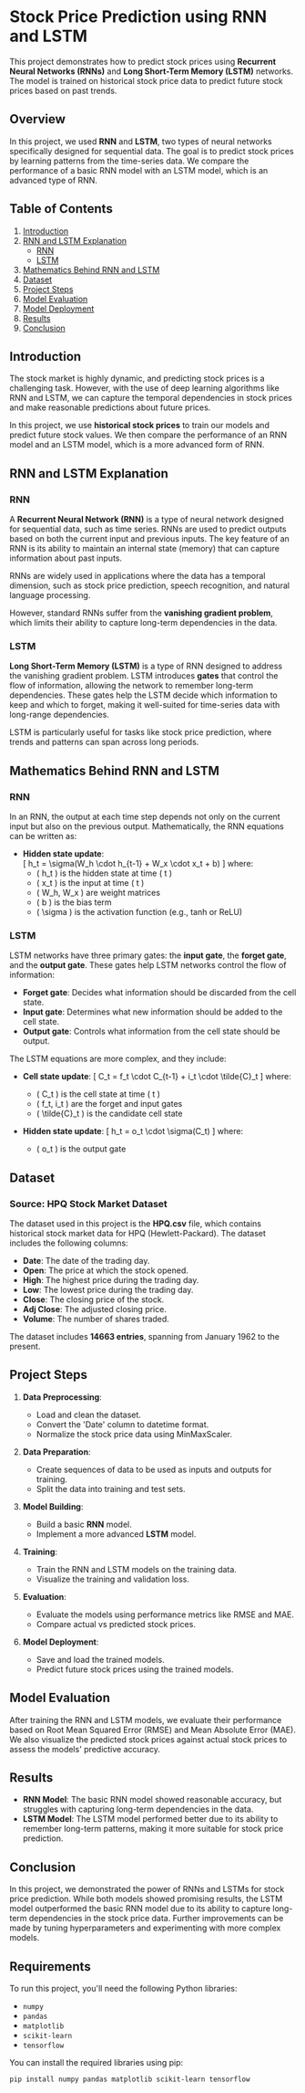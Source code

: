 # Stock Price Prediction using RNN and LSTM

This project demonstrates how to predict stock prices using **Recurrent Neural Networks (RNNs)** and **Long Short-Term Memory (LSTM)** networks. The model is trained on historical stock price data to predict future stock prices based on past trends.

## Overview

In this project, we used **RNN** and **LSTM**, two types of neural networks specifically designed for sequential data. The goal is to predict stock prices by learning patterns from the time-series data. We compare the performance of a basic RNN model with an LSTM model, which is an advanced type of RNN.

## Table of Contents
1. [Introduction](#introduction)
2. [RNN and LSTM Explanation](#rnn-and-lstm-explanation)
   - [RNN](#rnn)
   - [LSTM](#lstm)
3. [Mathematics Behind RNN and LSTM](#mathematics-behind-rnn-and-lstm)
4. [Dataset](#dataset)
5. [Project Steps](#project-steps)
6. [Model Evaluation](#model-evaluation)
7. [Model Deployment](#model-deployment)
8. [Results](#results)
9. [Conclusion](#conclusion)

## Introduction

The stock market is highly dynamic, and predicting stock prices is a challenging task. However, with the use of deep learning algorithms like RNN and LSTM, we can capture the temporal dependencies in stock prices and make reasonable predictions about future prices.

In this project, we use **historical stock prices** to train our models and predict future stock values. We then compare the performance of an RNN model and an LSTM model, which is a more advanced form of RNN.

## RNN and LSTM Explanation

### RNN

A **Recurrent Neural Network (RNN)** is a type of neural network designed for sequential data, such as time series. RNNs are used to predict outputs based on both the current input and previous inputs. The key feature of an RNN is its ability to maintain an internal state (memory) that can capture information about past inputs.

RNNs are widely used in applications where the data has a temporal dimension, such as stock price prediction, speech recognition, and natural language processing.

However, standard RNNs suffer from the **vanishing gradient problem**, which limits their ability to capture long-term dependencies in the data.

### LSTM

**Long Short-Term Memory (LSTM)** is a type of RNN designed to address the vanishing gradient problem. LSTM introduces **gates** that control the flow of information, allowing the network to remember long-term dependencies. These gates help the LSTM decide which information to keep and which to forget, making it well-suited for time-series data with long-range dependencies.

LSTM is particularly useful for tasks like stock price prediction, where trends and patterns can span across long periods.

## Mathematics Behind RNN and LSTM

### RNN

In an RNN, the output at each time step depends not only on the current input but also on the previous output. Mathematically, the RNN equations can be written as:

- **Hidden state update**:  
  \[
  h_t = \sigma(W_h \cdot h_{t-1} + W_x \cdot x_t + b)
  \]
  where:
  - \( h_t \) is the hidden state at time \( t \)
  - \( x_t \) is the input at time \( t \)
  - \( W_h, W_x \) are weight matrices
  - \( b \) is the bias term
  - \( \sigma \) is the activation function (e.g., tanh or ReLU)

### LSTM

LSTM networks have three primary gates: the **input gate**, the **forget gate**, and the **output gate**. These gates help LSTM networks control the flow of information:

- **Forget gate**: Decides what information should be discarded from the cell state.
- **Input gate**: Determines what new information should be added to the cell state.
- **Output gate**: Controls what information from the cell state should be output.

The LSTM equations are more complex, and they include:
- **Cell state update**:
  \[
  C_t = f_t \cdot C_{t-1} + i_t \cdot \tilde{C}_t
  \]
  where:
  - \( C_t \) is the cell state at time \( t \)
  - \( f_t, i_t \) are the forget and input gates
  - \( \tilde{C}_t \) is the candidate cell state

- **Hidden state update**:
  \[
  h_t = o_t \cdot \sigma(C_t)
  \]
  where:
  - \( o_t \) is the output gate

## Dataset

### Source: HPQ Stock Market Dataset

The dataset used in this project is the **HPQ.csv** file, which contains historical stock market data for HPQ (Hewlett-Packard). The dataset includes the following columns:

- **Date**: The date of the trading day.
- **Open**: The price at which the stock opened.
- **High**: The highest price during the trading day.
- **Low**: The lowest price during the trading day.
- **Close**: The closing price of the stock.
- **Adj Close**: The adjusted closing price.
- **Volume**: The number of shares traded.

The dataset includes **14663 entries**, spanning from January 1962 to the present.

## Project Steps

1. **Data Preprocessing**:  
   - Load and clean the dataset.
   - Convert the 'Date' column to datetime format.
   - Normalize the stock price data using MinMaxScaler.
   
2. **Data Preparation**:  
   - Create sequences of data to be used as inputs and outputs for training.
   - Split the data into training and test sets.
   
3. **Model Building**:  
   - Build a basic **RNN** model.
   - Implement a more advanced **LSTM** model.

4. **Training**:  
   - Train the RNN and LSTM models on the training data.
   - Visualize the training and validation loss.

5. **Evaluation**:  
   - Evaluate the models using performance metrics like RMSE and MAE.
   - Compare actual vs predicted stock prices.

6. **Model Deployment**:  
   - Save and load the trained models.
   - Predict future stock prices using the trained models.

## Model Evaluation

After training the RNN and LSTM models, we evaluate their performance based on Root Mean Squared Error (RMSE) and Mean Absolute Error (MAE). We also visualize the predicted stock prices against actual stock prices to assess the models' predictive accuracy.

## Results

- **RNN Model**: The basic RNN model showed reasonable accuracy, but struggles with capturing long-term dependencies in the data.
- **LSTM Model**: The LSTM model performed better due to its ability to remember long-term patterns, making it more suitable for stock price prediction.

## Conclusion

In this project, we demonstrated the power of RNNs and LSTMs for stock price prediction. While both models showed promising results, the LSTM model outperformed the basic RNN model due to its ability to capture long-term dependencies in the stock price data. Further improvements can be made by tuning hyperparameters and experimenting with more complex models.

## Requirements

To run this project, you'll need the following Python libraries:

- `numpy`
- `pandas`
- `matplotlib`
- `scikit-learn`
- `tensorflow`

You can install the required libraries using pip:

```bash
pip install numpy pandas matplotlib scikit-learn tensorflow
